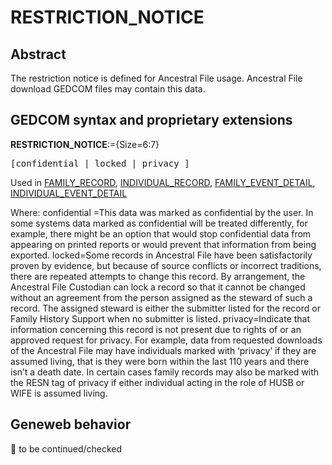 ﻿# RESTRICTION_NOTICE
## Abstract
The restriction notice is defined for Ancestral File usage.  Ancestral File download GEDCOM files
may contain this data.


## GEDCOM syntax and proprietary extensions

**RESTRICTION_NOTICE**:={Size=6:7}
<pre>
[confidential | locked | privacy ]
</pre>
Used in <a href=Ged.FAMILY_RECORD.md>FAMILY_RECORD</a>, <a href=Ged.INDIVIDUAL_RECORD.md>INDIVIDUAL_RECORD</a>, <a href=Ged.FAMILY_EVENT_DETAIL.md>FAMILY_EVENT_DETAIL</a>, <a href=Ged.INDIVIDUAL_EVENT_DETAIL.md>INDIVIDUAL_EVENT_DETAIL</a><br />


Where:
confidential =This data was marked as confidential by the user.  In some systems data marked as
confidential will be treated differently, for example, there might be an option that
would stop confidential data from appearing on printed reports or would prevent that
information from being exported.
locked=Some records in Ancestral File have been satisfactorily proven by evidence, but
because of source conflicts or incorrect traditions, there are repeated attempts to
change this record. By arrangement, the Ancestral File Custodian can lock a record so
that it cannot be changed without an agreement from the person assigned as the
steward of such a record. The assigned steward is either the submitter listed for the
record or Family History Support when no submitter is listed.
privacy=Indicate that information concerning this record is not present due to rights of or an
approved request for privacy. For example, data from requested downloads of the
Ancestral File may have individuals marked with ‘privacy’ if they are assumed living,
that is they were born within the last 110 years and there isn’t a death date.  In certain
cases family records may also be marked with the RESN tag of privacy if either
individual acting in the role of HUSB or WIFE is assumed living.

## Geneweb behavior



🚧 to be continued/checked

